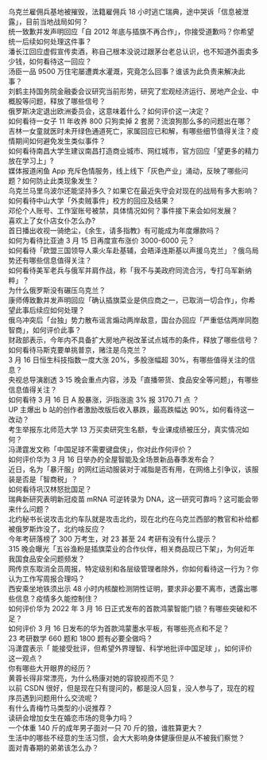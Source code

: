 乌克兰雇佣兵基地被摧毁，法籍雇佣兵 18 小时逃亡瑞典，途中哭诉「信息被泄露」，目前当地战局如何？  
统一致歉并发声明回应「自 2012 年底与插旗不再合作」，你接受道歉吗？你希望统一后续如何处理这件事？  
潘长江回应虚假宣传卖酒，称自己根本没说过跟茅台老总认识，也不知道外面卖多少钱，如何看待这一回应？  
汤臣一品 9500 万住宅屡遭粪水灌溉，究竟怎么回事？谁该为此负责来解决此事？  
刘鹤主持国务院金融委会议研究当前形势，研究了宏观经济运行、房地产企业、中概股等问题，释放了哪些信号？  
俄罗斯决定退出欧洲委员会，这意味着什么？如何评价这一决定？  
如何看待一女子 11 年收养 800 只狗卖掉 2 套房？流浪狗那么多的问题出在哪？  
吉林一女童就医时未开绿色通道死亡，家属回应已和解，有哪些细节值得关注？疫情期间如何避免发生类似事件？  
如何看待南昌大学生建议南昌打造商业城市、网红城市，官方回应「望更多的精力放在学习上」?  
媒体报道闲鱼 App 充斥色情服务，线上线下「灰色产业」涌动，反映了哪些问题？如何防止此类现象发生？  
乌克兰马里乌波尔还能坚持多久？如果它在最近失守会对现在的战局有多大影响？  
如何看待中山大学「外卖贼事件」校方的回应及结果？  
邓伦个人账号、工作室账号被禁，具体情况如何？事件接下来会如何发展？  
喜欢上了女仆店女仆怎么办?  
首日播出收视一骑绝尘，《余生，请多指教》有可能成为年度爆款吗？  
如何为看待比亚迪 3 月 15 日再度宣布涨价 3000-6000 元？  
如何看待「欧盟三国领导人乘火车赴基辅，会晤泽连斯基以声援乌克兰」？俄乌局势还有哪些信息值得关注？  
如何看待美军老兵与俄军并肩作战，称「我不与美政府同流合污，专打乌军新纳粹」？  
为什么俄罗斯没有碾压乌克兰？  
康师傅致歉并发声明回应「确认插旗菜业是供应商之一，已取消一切合作」，你希望此事后续应如何处理？  
俄乌冲突后「台独」势力散布谣言煽动两岸敌意，国台办回应「严重低估两岸同胞智商」，如何评价此事？  
财政部表示，今年内不具备扩大房地产税改革试点城市的条件，释放了哪些信号？  
如何看待马斯克要单挑普京，赌注是乌克兰？  
3 月 16 日恒生科技指数一度大涨 20%，多股涨幅超 30%，有哪些值得关注的信息？  
央视总导演剧透 3·15 晚会重点内容，涉及「直播带货、食品安全等问题」，有哪些信息值得关注？  
如何看待 3 月 16 日 A 股暴涨，沪指涨逾 3% 报 3170.71 点 ？  
UP 主爆出 b 站的创作者激励改版后收入暴跌，最高跌幅达 90%，如何看待这一改动？  
考生举报东北师范大学 13 万买卖研究生名额，专业课成绩被压分，真实情况如何？  
冯潇霆发文称「中国足球不需要键盘侠」，你对此作何评价？  
如何评价华为  3  月  16  日举办的全屋智能及全场景新品春季发布会？  
近日，名为「暴汗服」的网红运动服装对于减脂是否有用，在网络上引争议，该服装是否是「智商税」？  
如何看待巩汉林怒批国足？  
瑞典新研究表明新冠疫苗 mRNA 可逆转录为 DNA，这一研究可靠吗？这可能会带来什么问题？  
北约秘书长说攻击北约车队就是攻击北约，现在北约在乌克兰西部的教官和补给都被俄罗斯炸没了，北约啥反应？  
今年考研落榜了 300 万考生，对 23 甚至 24 考研有没有什么提示？  
315 晚会曝光「五谷渔粉是插旗菜业的合作伙伴，相关商品现已下架」，为何近年我国食品安全问题频发？  
网传京东取消全员周报，特定级别和各层级管理者除外，你如何看待这一行为？你认为工作写周报合理吗？  
西安乘坐地铁须出示 48 小时内核酸检测阴性证明，要求非必要不离市，透露出哪些信息？疫情多久能控制住？  
如何评价华为 2022 年 3 月 16 日正式发布的首款鸿蒙智能门锁？有哪些突破和不足？  
如何评价 3 月 16 日发布的华为首款鸿蒙墨水平板，有哪些亮点和不足？  
23 考研数学 660 题和 1800 题有必要全做吗？  
冯潇霆表示「 能接受批评，但希望外界理智、科学地批评中国足球 」，如何评价这一观点？  
你有哪些大开眼界的经历？  
黄蓉长得非常漂亮，为什么杨康对她的容貌视而不见？  
以前 CSDN 很好，但是现在只有提问的，都是没人回复，没人参与了，现在的程序员遇到问题用什么交流呢？  
有什么青梅竹马类型的小说推荐？  
读研会增加女生在婚恋市场的竞争力吗？  
一个体重 140 斤的成年男子面对一只 70 斤的狼，谁胜算更大？  
生活中的哪些不经意的生活习惯，会大大影响身体健康但是从不被我们察觉？  
面对青春期的弟弟该怎么办？  
